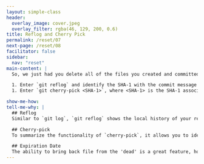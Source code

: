 ```yaml
---
layout: simple-class
header:
  overlay_image: cover.jpeg
  overlay_filter: rgba(46, 129, 200, 0.6)
title: Reflog and Cherry Pick
permalink: /reset/07
next-page: /reset/08
facilitator: false
sidebar:
  nav: "reset"
main-content: |
  So, we just had you delete all of the files you created and committed! However, we can bring them back using two commands, `git reflog` and `git cherry-pick`.

  1. Enter `git reflog` and identify the SHA-1 with the commit message `Add files 02 03 and 04`.
  1. Enter `git cherry-pick <SHA-1>`, where <SHA-1> is the SHA-1 associated with the commit `Add files 02 03 04`.

show-me-how:
tell-me-why: |
  ## Reflog
  Similar to `git log`, `git reflog` shows the local history of your repository by identifying every commit where HEAD has pointed and can be useful when trying to alter the history of your project. Keep in mind, the contents of your `reflog` isn't pushed to the remote, so, it can't be used by other collaborators.

  ## Cherry-pick
  To summarize the functionality of `cherry-pick`, it allows you to identify a specific change within your project and apply a new commit with it. For instance, after we used `git reset --hard` we can use a combination of `git reflog` and `git cherry-pick` to go back in our repository's history and re-commit the files we just deleted!

  ## Expiration Date
  The ability to bring back file from the 'dead' is a great feature, however, there is a time constraint when using `git reflog`. Commits that are 'reachable' or exist on a branch that hasn't been deleted will be displayed for 90 days. Commits that are 'unreachable' or exist on a branch that no longer exists, will be displayed for 30 days.  
---
```

